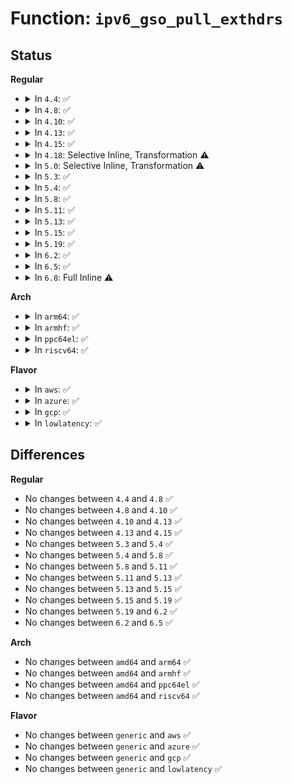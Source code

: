 # Function: <code>ipv6_gso_pull_exthdrs</code>

## Status
<b>Regular</b>
<ul>
<li>
<details>
<summary>In <code>4.4</code>: ✅</summary>

```c
int ipv6_gso_pull_exthdrs(struct sk_buff *skb, int proto);
```

**Collision:** Unique Static

**Inline:** No

**Transformation:** False

**Instances:**

```
In net/ipv6/ip6_offload.c (ffffffff81800b70)
Location: net/ipv6/ip6_offload.c:22
Inline: False
Direct callers:
  - net/ipv6/ip6_offload.c:ipv6_gro_receive
  - net/ipv6/ip6_offload.c:ipv6_gso_segment
```
**Symbols:**

```
ffffffff81800b70-ffffffff81800c80: ipv6_gso_pull_exthdrs (STB_LOCAL)
```
</details>
</li>
<li>
<details>
<summary>In <code>4.8</code>: ✅</summary>

```c
int ipv6_gso_pull_exthdrs(struct sk_buff *skb, int proto);
```

**Collision:** Unique Static

**Inline:** No

**Transformation:** False

**Instances:**

```
In net/ipv6/ip6_offload.c (ffffffff81872320)
Location: net/ipv6/ip6_offload.c:23
Inline: False
Direct callers:
  - net/ipv6/ip6_offload.c:ipv6_gro_receive
  - net/ipv6/ip6_offload.c:ipv6_gso_segment
```
**Symbols:**

```
ffffffff81872320-ffffffff81872408: ipv6_gso_pull_exthdrs (STB_LOCAL)
```
</details>
</li>
<li>
<details>
<summary>In <code>4.10</code>: ✅</summary>

```c
int ipv6_gso_pull_exthdrs(struct sk_buff *skb, int proto);
```

**Collision:** Unique Static

**Inline:** No

**Transformation:** False

**Instances:**

```
In net/ipv6/ip6_offload.c (ffffffff818a6910)
Location: net/ipv6/ip6_offload.c:23
Inline: False
Direct callers:
  - net/ipv6/ip6_offload.c:ipv6_gro_receive
  - net/ipv6/ip6_offload.c:ipv6_gso_segment
```
**Symbols:**

```
ffffffff818a6910-ffffffff818a69f8: ipv6_gso_pull_exthdrs (STB_LOCAL)
```
</details>
</li>
<li>
<details>
<summary>In <code>4.13</code>: ✅</summary>

```c
int ipv6_gso_pull_exthdrs(struct sk_buff *skb, int proto);
```

**Collision:** Unique Static

**Inline:** No

**Transformation:** False

**Instances:**

```
In net/ipv6/ip6_offload.c (ffffffff818cd360)
Location: net/ipv6/ip6_offload.c:23
Inline: False
Direct callers:
  - net/ipv6/ip6_offload.c:ipv6_gro_receive
  - net/ipv6/ip6_offload.c:ipv6_gso_segment
```
**Symbols:**

```
ffffffff818cd360-ffffffff818cd464: ipv6_gso_pull_exthdrs (STB_LOCAL)
```
</details>
</li>
<li>
<details>
<summary>In <code>4.15</code>: ✅</summary>

```c
int ipv6_gso_pull_exthdrs(struct sk_buff *skb, int proto);
```

**Collision:** Unique Static

**Inline:** No

**Transformation:** False

**Instances:**

```
In net/ipv6/ip6_offload.c (ffffffff81952150)
Location: net/ipv6/ip6_offload.c:23
Inline: False
Direct callers:
  - net/ipv6/ip6_offload.c:ipv6_gro_receive
  - net/ipv6/ip6_offload.c:ipv6_gso_segment
```
**Symbols:**

```
ffffffff81952150-ffffffff81952254: ipv6_gso_pull_exthdrs (STB_LOCAL)
```
</details>
</li>
<li>
<details>
<summary>In <code>4.18</code>: Selective Inline, Transformation ⚠️</summary>

**Collision:** Unique Static

**Inline:** Selective

**Transformation:** True

**Instances:**

```
In net/ipv6/ip6_offload.c (ffffffff819ab9fb)
Location: net/ipv6/ip6_offload.c:23
Inline: True
Inline callers:
  - net/ipv6/ip6_offload.c:ipv6_gro_receive
  - net/ipv6/ip6_offload.c:ipv6_gso_segment
Direct callers:
  - net/ipv6/ip6_offload.c:ipv6_gro_receive
  - net/ipv6/ip6_offload.c:ipv6_gso_segment
```
**Symbols:**

```
ffffffff819ab6d0-ffffffff819ab7ca: ipv6_gso_pull_exthdrs.part.8 (STB_LOCAL)
```
</details>
</li>
<li>
<details>
<summary>In <code>5.0</code>: Selective Inline, Transformation ⚠️</summary>

**Collision:** Unique Static

**Inline:** Selective

**Transformation:** True

**Instances:**

```
In net/ipv6/ip6_offload.c (ffffffff819e258f)
Location: net/ipv6/ip6_offload.c:40
Inline: True
Inline callers:
  - net/ipv6/ip6_offload.c:ipv6_gro_receive
  - net/ipv6/ip6_offload.c:ipv6_gso_segment
Direct callers:
  - net/ipv6/ip6_offload.c:ipv6_gro_receive
  - net/ipv6/ip6_offload.c:ipv6_gso_segment
```
**Symbols:**

```
ffffffff819e2200-ffffffff819e22ef: ipv6_gso_pull_exthdrs.part.8 (STB_LOCAL)
```
</details>
</li>
<li>
<details>
<summary>In <code>5.3</code>: ✅</summary>

```c
int ipv6_gso_pull_exthdrs(struct sk_buff *skb, int proto);
```

**Collision:** Unique Static

**Inline:** No

**Transformation:** False

**Instances:**

```
In net/ipv6/ip6_offload.c (ffffffff81a50ec0)
Location: net/ipv6/ip6_offload.c:36
Inline: False
Direct callers:
  - net/ipv6/ip6_offload.c:ipv6_gro_receive
  - net/ipv6/ip6_offload.c:ipv6_gso_segment
```
**Symbols:**

```
ffffffff81a50ec0-ffffffff81a50faf: ipv6_gso_pull_exthdrs (STB_LOCAL)
```
</details>
</li>
<li>
<details>
<summary>In <code>5.4</code>: ✅</summary>

```c
int ipv6_gso_pull_exthdrs(struct sk_buff *skb, int proto);
```

**Collision:** Unique Static

**Inline:** No

**Transformation:** False

**Instances:**

```
In net/ipv6/ip6_offload.c (ffffffff81a87ae0)
Location: net/ipv6/ip6_offload.c:36
Inline: False
Direct callers:
  - net/ipv6/ip6_offload.c:ipv6_gro_receive
  - net/ipv6/ip6_offload.c:ipv6_gso_segment
```
**Symbols:**

```
ffffffff81a87ae0-ffffffff81a87bcf: ipv6_gso_pull_exthdrs (STB_LOCAL)
```
</details>
</li>
<li>
<details>
<summary>In <code>5.8</code>: ✅</summary>

```c
int ipv6_gso_pull_exthdrs(struct sk_buff *skb, int proto);
```

**Collision:** Unique Static

**Inline:** No

**Transformation:** False

**Instances:**

```
In net/ipv6/ip6_offload.c (ffffffff81b82fa0)
Location: net/ipv6/ip6_offload.c:36
Inline: False
Direct callers:
  - net/ipv6/ip6_offload.c:ipv6_gro_receive
  - net/ipv6/ip6_offload.c:ipv6_gso_segment
```
**Symbols:**

```
ffffffff81b82fa0-ffffffff81b8307e: ipv6_gso_pull_exthdrs (STB_LOCAL)
```
</details>
</li>
<li>
<details>
<summary>In <code>5.11</code>: ✅</summary>

```c
int ipv6_gso_pull_exthdrs(struct sk_buff *skb, int proto);
```

**Collision:** Unique Static

**Inline:** No

**Transformation:** False

**Instances:**

```
In net/ipv6/ip6_offload.c (ffffffff81b92650)
Location: net/ipv6/ip6_offload.c:38
Inline: False
Direct callers:
  - net/ipv6/ip6_offload.c:ipv6_gro_receive
  - net/ipv6/ip6_offload.c:ipv6_gso_segment
```
**Symbols:**

```
ffffffff81b92650-ffffffff81b9272e: ipv6_gso_pull_exthdrs (STB_LOCAL)
```
</details>
</li>
<li>
<details>
<summary>In <code>5.13</code>: ✅</summary>

```c
int ipv6_gso_pull_exthdrs(struct sk_buff *skb, int proto);
```

**Collision:** Unique Static

**Inline:** No

**Transformation:** False

**Instances:**

```
In net/ipv6/ip6_offload.c (ffffffff81b817a0)
Location: net/ipv6/ip6_offload.c:39
Inline: False
Direct callers:
  - net/ipv6/ip6_offload.c:ipv6_gro_receive
  - net/ipv6/ip6_offload.c:ipv6_gso_segment
```
**Symbols:**

```
ffffffff81b817a0-ffffffff81b8187e: ipv6_gso_pull_exthdrs (STB_LOCAL)
```
</details>
</li>
<li>
<details>
<summary>In <code>5.15</code>: ✅</summary>

```c
int ipv6_gso_pull_exthdrs(struct sk_buff *skb, int proto);
```

**Collision:** Unique Static

**Inline:** No

**Transformation:** False

**Instances:**

```
In net/ipv6/ip6_offload.c (ffffffff81c4d7c0)
Location: net/ipv6/ip6_offload.c:39
Inline: False
Direct callers:
  - net/ipv6/ip6_offload.c:ipv6_gro_receive
  - net/ipv6/ip6_offload.c:ipv6_gso_segment
```
**Symbols:**

```
ffffffff81c4d7c0-ffffffff81c4d8be: ipv6_gso_pull_exthdrs (STB_LOCAL)
```
</details>
</li>
<li>
<details>
<summary>In <code>5.19</code>: ✅</summary>

```c
int ipv6_gso_pull_exthdrs(struct sk_buff *skb, int proto);
```

**Collision:** Unique Static

**Inline:** No

**Transformation:** False

**Instances:**

```
In net/ipv6/ip6_offload.c (ffffffff81dede80)
Location: net/ipv6/ip6_offload.c:39
Inline: False
Direct callers:
  - net/ipv6/ip6_offload.c:ipv6_gro_receive
  - net/ipv6/ip6_offload.c:ipv6_gso_segment
```
**Symbols:**

```
ffffffff81dede80-ffffffff81dedf92: ipv6_gso_pull_exthdrs (STB_LOCAL)
```
</details>
</li>
<li>
<details>
<summary>In <code>6.2</code>: ✅</summary>

```c
int ipv6_gso_pull_exthdrs(struct sk_buff *skb, int proto);
```

**Collision:** Unique Static

**Inline:** No

**Transformation:** False

**Instances:**

```
In net/ipv6/ip6_offload.c (ffffffff81fc1f50)
Location: net/ipv6/ip6_offload.c:39
Inline: False
Direct callers:
  - net/ipv6/ip6_offload.c:ipv6_gro_receive
  - net/ipv6/ip6_offload.c:ipv6_gso_segment
```
**Symbols:**

```
ffffffff81fc1f50-ffffffff81fc2062: ipv6_gso_pull_exthdrs (STB_LOCAL)
```
</details>
</li>
<li>
<details>
<summary>In <code>6.5</code>: ✅</summary>

```c
int ipv6_gso_pull_exthdrs(struct sk_buff *skb, int proto);
```

**Collision:** Unique Static

**Inline:** No

**Transformation:** False

**Instances:**

```
In net/ipv6/ip6_offload.c (ffffffff82022ed0)
Location: net/ipv6/ip6_offload.c:40
Inline: False
Direct callers:
  - net/ipv6/ip6_offload.c:ipv6_gro_receive
  - net/ipv6/ip6_offload.c:ipv6_gso_segment
```
**Symbols:**

```
ffffffff82022ed0-ffffffff82022fec: ipv6_gso_pull_exthdrs (STB_LOCAL)
```
</details>
</li>
<li>
<details>
<summary>In <code>6.8</code>: Full Inline ⚠️</summary>

**Collision:** Unique Static

**Inline:** Full

**Transformation:** False

**Instances:**

```
In net/ipv6/ip6_offload.c (ffffffff820f20f3)
Location: net/ipv6/ip6_offload.c:74
Inline: True
Inline callers:
  - net/ipv6/ip6_offload.c:ipv6_gso_segment
```
</details>
</li>
</ul>
<b>Arch</b>
<ul>
<li>
<details>
<summary>In <code>arm64</code>: ✅</summary>

```c
int ipv6_gso_pull_exthdrs(struct sk_buff *skb, int proto);
```

**Collision:** Unique Static

**Inline:** No

**Transformation:** False

**Instances:**

```
In net/ipv6/ip6_offload.c (ffff800010d54698)
Location: net/ipv6/ip6_offload.c:36
Inline: False
Direct callers:
  - net/ipv6/ip6_offload.c:ipv6_gro_receive
  - net/ipv6/ip6_offload.c:ipv6_gso_segment
```
**Symbols:**

```
ffff800010d54698-ffff800010d54788: ipv6_gso_pull_exthdrs (STB_LOCAL)
```
</details>
</li>
<li>
<details>
<summary>In <code>armhf</code>: ✅</summary>

```c
int ipv6_gso_pull_exthdrs(struct sk_buff *skb, int proto);
```

**Collision:** Unique Static

**Inline:** No

**Transformation:** False

**Instances:**

```
In net/ipv6/ip6_offload.c (c0e54c58)
Location: net/ipv6/ip6_offload.c:36
Inline: False
Direct callers:
  - net/ipv6/ip6_offload.c:ipv6_gro_receive
  - net/ipv6/ip6_offload.c:ipv6_gso_segment
```
**Symbols:**

```
c0e54c58-c0e54d64: ipv6_gso_pull_exthdrs (STB_LOCAL)
```
</details>
</li>
<li>
<details>
<summary>In <code>ppc64el</code>: ✅</summary>

```c
int ipv6_gso_pull_exthdrs(struct sk_buff *skb, int proto);
```

**Collision:** Unique Static

**Inline:** No

**Transformation:** False

**Instances:**

```
In net/ipv6/ip6_offload.c (c000000000e8d090)
Location: net/ipv6/ip6_offload.c:36
Inline: False
Direct callers:
  - net/ipv6/ip6_offload.c:ipv6_gro_receive
  - net/ipv6/ip6_offload.c:ipv6_gso_segment
```
**Symbols:**

```
c000000000e8d090-c000000000e8d264: ipv6_gso_pull_exthdrs (STB_LOCAL)
```
</details>
</li>
<li>
<details>
<summary>In <code>riscv64</code>: ✅</summary>

```c
int ipv6_gso_pull_exthdrs(struct sk_buff *skb, int proto);
```

**Collision:** Unique Static

**Inline:** No

**Transformation:** False

**Instances:**

```
In net/ipv6/ip6_offload.c (ffffffe00088c01e)
Location: net/ipv6/ip6_offload.c:36
Inline: False
Direct callers:
  - net/ipv6/ip6_offload.c:ipv6_gro_receive
  - net/ipv6/ip6_offload.c:ipv6_gso_segment
```
**Symbols:**

```
ffffffe00088c01e-ffffffe00088c0f6: ipv6_gso_pull_exthdrs (STB_LOCAL)
```
</details>
</li>
</ul>
<b>Flavor</b>
<ul>
<li>
<details>
<summary>In <code>aws</code>: ✅</summary>

```c
int ipv6_gso_pull_exthdrs(struct sk_buff *skb, int proto);
```

**Collision:** Unique Static

**Inline:** No

**Transformation:** False

**Instances:**

```
In net/ipv6/ip6_offload.c (ffffffff81a27170)
Location: net/ipv6/ip6_offload.c:36
Inline: False
Direct callers:
  - net/ipv6/ip6_offload.c:ipv6_gro_receive
  - net/ipv6/ip6_offload.c:ipv6_gso_segment
```
**Symbols:**

```
ffffffff81a27170-ffffffff81a2725f: ipv6_gso_pull_exthdrs (STB_LOCAL)
```
</details>
</li>
<li>
<details>
<summary>In <code>azure</code>: ✅</summary>

```c
int ipv6_gso_pull_exthdrs(struct sk_buff *skb, int proto);
```

**Collision:** Unique Static

**Inline:** No

**Transformation:** False

**Instances:**

```
In net/ipv6/ip6_offload.c (ffffffff819e3f30)
Location: net/ipv6/ip6_offload.c:36
Inline: False
Direct callers:
  - net/ipv6/ip6_offload.c:ipv6_gro_receive
  - net/ipv6/ip6_offload.c:ipv6_gso_segment
```
**Symbols:**

```
ffffffff819e3f30-ffffffff819e401f: ipv6_gso_pull_exthdrs (STB_LOCAL)
```
</details>
</li>
<li>
<details>
<summary>In <code>gcp</code>: ✅</summary>

```c
int ipv6_gso_pull_exthdrs(struct sk_buff *skb, int proto);
```

**Collision:** Unique Static

**Inline:** No

**Transformation:** False

**Instances:**

```
In net/ipv6/ip6_offload.c (ffffffff81a92d20)
Location: net/ipv6/ip6_offload.c:36
Inline: False
Direct callers:
  - net/ipv6/ip6_offload.c:ipv6_gro_receive
  - net/ipv6/ip6_offload.c:ipv6_gso_segment
```
**Symbols:**

```
ffffffff81a92d20-ffffffff81a92e0f: ipv6_gso_pull_exthdrs (STB_LOCAL)
```
</details>
</li>
<li>
<details>
<summary>In <code>lowlatency</code>: ✅</summary>

```c
int ipv6_gso_pull_exthdrs(struct sk_buff *skb, int proto);
```

**Collision:** Unique Static

**Inline:** No

**Transformation:** False

**Instances:**

```
In net/ipv6/ip6_offload.c (ffffffff81a9ee60)
Location: net/ipv6/ip6_offload.c:36
Inline: False
Direct callers:
  - net/ipv6/ip6_offload.c:ipv6_gro_receive
  - net/ipv6/ip6_offload.c:ipv6_gso_segment
```
**Symbols:**

```
ffffffff81a9ee60-ffffffff81a9ef4f: ipv6_gso_pull_exthdrs (STB_LOCAL)
```
</details>
</li>
</ul>

## Differences
<b>Regular</b>
<ul>
<li>
No changes between <code>4.4</code> and <code>4.8</code> ✅
</li>
<li>
No changes between <code>4.8</code> and <code>4.10</code> ✅
</li>
<li>
No changes between <code>4.10</code> and <code>4.13</code> ✅
</li>
<li>
No changes between <code>4.13</code> and <code>4.15</code> ✅
</li>
<li>
No changes between <code>5.3</code> and <code>5.4</code> ✅
</li>
<li>
No changes between <code>5.4</code> and <code>5.8</code> ✅
</li>
<li>
No changes between <code>5.8</code> and <code>5.11</code> ✅
</li>
<li>
No changes between <code>5.11</code> and <code>5.13</code> ✅
</li>
<li>
No changes between <code>5.13</code> and <code>5.15</code> ✅
</li>
<li>
No changes between <code>5.15</code> and <code>5.19</code> ✅
</li>
<li>
No changes between <code>5.19</code> and <code>6.2</code> ✅
</li>
<li>
No changes between <code>6.2</code> and <code>6.5</code> ✅
</li>
</ul>
<b>Arch</b>
<ul>
<li>
No changes between <code>amd64</code> and <code>arm64</code> ✅
</li>
<li>
No changes between <code>amd64</code> and <code>armhf</code> ✅
</li>
<li>
No changes between <code>amd64</code> and <code>ppc64el</code> ✅
</li>
<li>
No changes between <code>amd64</code> and <code>riscv64</code> ✅
</li>
</ul>
<b>Flavor</b>
<ul>
<li>
No changes between <code>generic</code> and <code>aws</code> ✅
</li>
<li>
No changes between <code>generic</code> and <code>azure</code> ✅
</li>
<li>
No changes between <code>generic</code> and <code>gcp</code> ✅
</li>
<li>
No changes between <code>generic</code> and <code>lowlatency</code> ✅
</li>
</ul>
